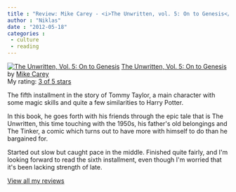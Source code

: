 ```yaml
---
title : "Review: Mike Carey - <i>The Unwritten, vol. 5: On to Genesis</i>"
author : "Niklas"
date : "2012-05-18"
categories : 
 - culture
 - reading
---
```


[![The Unwritten, Vol. 5: On to Genesis](http://photo.goodreads.com/books/1327959829m/12132930.jpg)](http://www.goodreads.com/book/show/12132930) [The Unwritten, Vol. 5: On to Genesis](http://www.goodreads.com/book/show/12132930) by [Mike Carey](http://www.goodreads.com/author/show/9018)  
My rating: [3 of 5 stars](http://www.goodreads.com/review/show/231019944)  
  
The fifth installment in the story of Tommy Taylor, a main character with some magic skills and quite a few similarities to Harry Potter.

In this book, he goes forth with his friends through the epic tale that is The Unwritten, this time touching with the 1950s, his father's old belongings and The Tinker, a comic which turns out to have more with himself to do than he bargained for.

Started out slow but caught pace in the middle. Finished quite fairly, and I'm looking forward to read the sixth installment, even though I'm worried that it's been lacking strength of late.  
  
[View all my reviews](http://www.goodreads.com/review/show/231019944)
